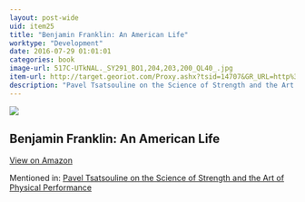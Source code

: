 ```yaml
---
layout: post-wide
uid: item25
title: "Benjamin Franklin: An American Life"
worktype: "Development"
date: 2016-07-29 01:01:01
categories: book
image-url: 517C-UTkNAL._SY291_BO1,204,203,200_QL40_.jpg
item-url: http://target.georiot.com/Proxy.ashx?tsid=14707&GR_URL=http%3A%2F%2Fwww.amazon.com%2FBenjamin-Franklin-An-American-Life%2Fdp%2F074325807X%2F
description: "Pavel Tsatsouline on the Science of Strength and the Art of Physical Performance"
---
```

<a href="http://target.georiot.com/Proxy.ashx?tsid=14707&GR_URL=http%3A%2F%2Fwww.amazon.com%2FBenjamin-Franklin-An-American-Life%2Fdp%2F074325807X%2F" target="blank"><img src="../../../../img/thumbs/517C-UTkNAL._SY291_BO1,204,203,200_QL40_.jpg" class="prod-img"></a>
<h2>Benjamin Franklin: An American Life</h2>
<p><a class="btn btn-primary" href="http://target.georiot.com/Proxy.ashx?tsid=14707&GR_URL=http%3A%2F%2Fwww.amazon.com%2FBenjamin-Franklin-An-American-Life%2Fdp%2F074325807X%2F" target="blank">View on Amazon</a><p>
<p>Mentioned in: <a href="http://fourhourworkweek.com/2015/01/15/pavel-tsatsouline/" target="blank">Pavel Tsatsouline on the Science of Strength and the Art of Physical Performance</a></p>
